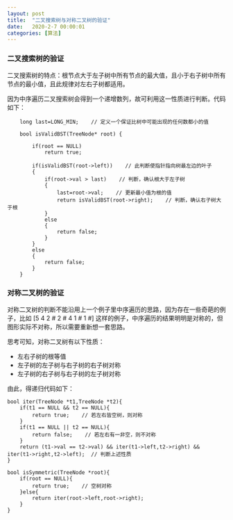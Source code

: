 ```yaml
---
layout: post
title:  "二叉搜索树与对称二叉树的验证"
date:   2020-2-7 00:00:01
categories: [算法]
---
```


### 二叉搜索树的验证

二叉搜索树的特点：根节点大于左子树中所有节点的最大值，且小于右子树中所有节点的最小值，且此规律对左右子树都适用。

因为中序遍历二叉搜索树会得到一个递增数列，故可利用这一性质进行判断。代码如下：

```
    long last=LONG_MIN;    // 定义一个保证比树中可能出现的任何数都小的值

    bool isValidBST(TreeNode* root) {

        if(root == NULL)
            return true;
        
        if(isValidBST(root->left))    // 此判断使指针指向树最左边的叶子
        {
            if(root->val > last)    // 判断，确认根大于左子树
            {
                last=root->val;    // 更新最小值为根的值
                return isValidBST(root->right);    // 判断，确认右子树大于根
            }
            else
            {
                return false;
            }
        }
        else
        {
            return false;
        }
    }
```

### 对称二叉树的验证

对称二叉树的判断不能沿用上一个例子里中序遍历的思路，因为存在一些奇葩的例子，比如 [5 4 2 # 2 # 4 1 # 1 #] 这样的例子，中序遍历的结果明明是对称的，但图形实际不对称，所以需要重新想一套思路。

思考可知，对称二叉树有以下性质：

- 左右子树的根等值
- 左子树的左子树与右子树的右子树对称
- 左子树的右子树与右子树的左子树对称

由此，得递归代码如下：

```
bool iter(TreeNode *t1,TreeNode *t2){
    if(t1 == NULL && t2 == NULL){
        return true;    // 若左右皆空树，则对称
    }
    if(t1 == NULL || t2 == NULL){
        return false;    // 若左右有一非空，则不对称
    }
    return (t1->val == t2->val) && iter(t1->left,t2->right) && iter(t1->right,t2->left);  // 判断上述性质
}

bool isSymmetric(TreeNode *root){
    if(root == NULL){
        return true;    // 空树对称
    }else{
        return iter(root->left,root->right);
    }
}
```